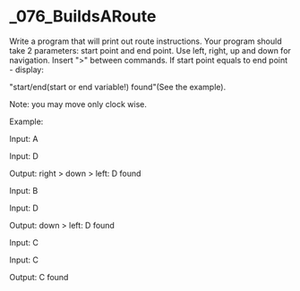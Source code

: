 # _076_BuildsARoute
Write a program that will print out route instructions. Your program should take 2 parameters: start point and end point. Use left, right, up and down for navigation. Insert ">" between commands. If start point equals to end point - display:

"start/end(start or end variable!) found"(See the example).

Note: you may move only clock wise.

Example:

Input: A

Input: D

Output: right > down > left: D found

Input: B

Input: D

Output: down > left: D found

Input: C

Input: C

Output: C found
